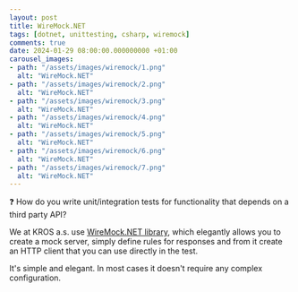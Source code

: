 ```yaml
---
layout: post
title: WireMock.NET
tags: [dotnet, unittesting, csharp, wiremock]
comments: true
date: 2024-01-29 08:00:00.000000000 +01:00
carousel_images:
- path: "/assets/images/wiremock/1.png"
  alt: "WireMock.NET"
- path: "/assets/images/wiremock/2.png"
  alt: "WireMock.NET"
- path: "/assets/images/wiremock/3.png"
  alt: "WireMock.NET"
- path: "/assets/images/wiremock/4.png"
  alt: "WireMock.NET"
- path: "/assets/images/wiremock/5.png"
  alt: "WireMock.NET"
- path: "/assets/images/wiremock/6.png"
  alt: "WireMock.NET"
- path: "/assets/images/wiremock/7.png"
  alt: "WireMock.NET"            
---
```


❓ How do you write unit/integration tests for functionality that depends on a third party API?

We at KROS a.s. use [WireMock.NET library](https://s.burgyn.online/b-wiremock), which elegantly allows you to create a mock server, simply define rules for responses and from it create an HTTP client that you can use directly in the test.

It's simple and elegant. In most cases it doesn't require any complex configuration.